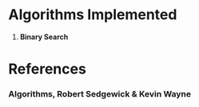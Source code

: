 # Algorithms Implemented
<ol>
<li><b>Binary Search</b></li>
</ol>

# References
### Algorithms, Robert Sedgewick & Kevin Wayne